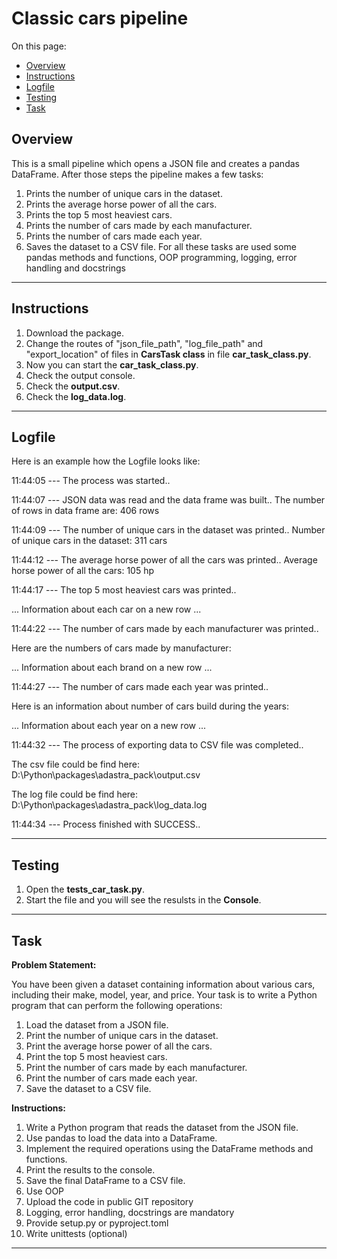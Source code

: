 # Classic cars pipeline

On this page:
* [Overview](#overview)
* [Instructions](#instructions)
* [Logfile](#logfile)
* [Testing](#testing)
* [Task](#task)

<a name="overview"></a>
## Overview

This is a small pipeline which opens a JSON file and creates a pandas DataFrame. After those steps the pipeline makes a few tasks:

1. Prints the number of unique cars in the dataset.
2. Prints the average horse power of all the cars.
3. Prints the top 5 most heaviest cars.
4. Prints the number of cars made by each manufacturer.
5. Prints the number of cars made each year.
6. Saves the dataset to a CSV file.
For all these tasks are used some pandas methods and functions, OOP programming, logging, error handling and docstrings

---


<a name="instructions"></a>
## Instructions

1. Download the package.
2. Change the routes of "json_file_path", "log_file_path" and "export_location" of files in **CarsTask class** in file **car_task_class.py**.
3. Now you can start the **car_task_class.py**.
4. Check the output console.
5. Check the **output.csv**.
6. Check the **log_data.log**.

---


<a name="logfile"></a>
## Logfile

Here is an example how the Logfile looks like:

11:44:05 --- The process was started..

11:44:07 --- JSON data was read and the data frame was built..
The number of rows in data frame are: 406 rows

11:44:09 --- The number of unique cars in the dataset was printed..
Number of unique cars in the dataset: 311 cars

11:44:12 --- The average horse power of all the cars was printed..
Average horse power of all the cars: 105 hp

11:44:17 --- The top 5 most heaviest cars was printed..

... Information about each car on a new row ...

11:44:22 --- The number of cars made by each manufacturer was printed..

Here are the numbers of cars made by manufacturer:

... Information about each brand on a new row ...

11:44:27 --- The number of cars made each year was printed..

Here is an information about number of cars build during the years:

... Information about each year on a new row ...

11:44:32 --- The process of exporting data to CSV file was completed..

The csv file could be find here: D:\Python\packages\adastra_pack\output.csv

The log file could be find here: D:\Python\packages\adastra_pack\log_data.log

11:44:34 --- Process finished with SUCCESS..

---


<a name="testing"></a>
## Testing

1. Open the **tests_car_task.py**.
2. Start the file and you will see the resulsts in the **Console**.

---


<a name="task"></a>
## Task

**Problem Statement:**

You have been given a dataset containing information about various cars, including their make, model, year, and price. Your task is to write a Python program that can perform the following operations:

1. Load the dataset from a JSON file.
2. Print the number of unique cars in the dataset.
3. Print the average horse power of all the cars.
4. Print the top 5 most heaviest cars.
5. Print the number of cars made by each manufacturer.
6. Print the number of cars made each year.
7. Save the dataset to a CSV file.

**Instructions:**

1. Write a Python program that reads the dataset from the JSON file.
2. Use pandas to load the data into a DataFrame.
3. Implement the required operations using the DataFrame methods and functions.
4. Print the results to the console.
5. Save the final DataFrame to a CSV file.
6. Use OOP
7. Upload the code in public GIT repository
8. Logging, error handling, docstrings are mandatory
9. Provide setup.py or pyproject.toml
10. Write unittests (optional)

---
